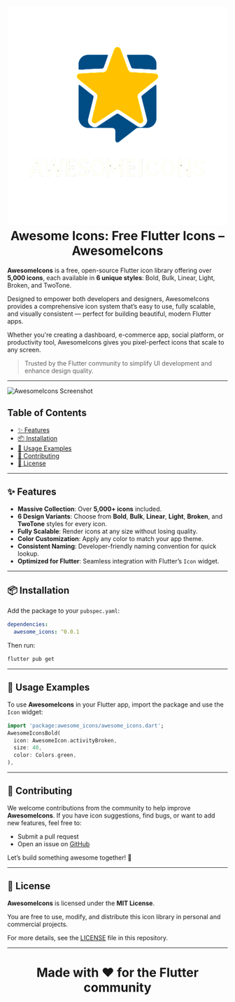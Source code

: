 <div align="center">
  <h1> <Img src ="screenshot/awesomeicons_logo.png" width = 500  alt\> Awesome Icons: Free Flutter Icons – AwesomeIcons</h1>
</div>


**AwesomeIcons** is a free, open-source Flutter icon library offering over **5,000 icons**, each available in **6 unique styles**: Bold, Bulk, Linear, Light, Broken, and TwoTone.

Designed to empower both developers and designers, AwesomeIcons provides a comprehensive icon system that’s easy to use, fully scalable, and visually consistent — perfect for building beautiful, modern Flutter apps.

Whether you're creating a dashboard, e-commerce app, social platform, or productivity tool, AwesomeIcons gives you pixel-perfect icons that scale to any screen.

> Trusted by the Flutter community to simplify UI development and enhance design quality.

---
![AwesomeIcons Screenshot](screenshot/awesome_icons.png)

## Table of Contents

- [✨ Features](#-features)
- [📦 Installation](#-installation)
- [🚀 Usage Examples](#-usage-examples)
- [🤝 Contributing](#-contributing)
- [📝 License](#-license)

---

## ✨ Features

- **Massive Collection**: Over **5,000+ icons** included.
- **6 Design Variants**: Choose from **Bold**, **Bulk**, **Linear**, **Light**, **Broken**, and **TwoTone** styles for every icon.
- **Fully Scalable**: Render icons at any size without losing quality.
- **Color Customization**: Apply any color to match your app theme.
- **Consistent Naming**: Developer-friendly naming convention for quick lookup.
- **Optimized for Flutter**: Seamless integration with Flutter’s `Icon` widget.

---

## 📦 Installation

Add the package to your `pubspec.yaml`:

```yaml
dependencies:
  awesome_icons: ^0.0.1
```

Then run:

```bash
flutter pub get
```

---

## 🚀 Usage Examples

To use **AwesomeIcons** in your Flutter app, import the package and use the `Icon` widget:

```dart
import 'package:awesome_icons/awesome_icons.dart';
AwesomeIconsBold(
  icon: AwesomeIcon.activityBroken,
  size: 40,
  color: Colors.green,
),

```


---

## 🤝 Contributing

We welcome contributions from the community to help improve **AwesomeIcons**. If you have icon suggestions, find bugs, or want to add new features, feel free to:

- Submit a pull request
- Open an issue on [GitHub](https://github.com/your-username/awesome_icons)

Let’s build something awesome together! 🚀

---

## 📝 License

**AwesomeIcons** is licensed under the **MIT License**.

You are free to use, modify, and distribute this icon library in personal and commercial projects.

For more details, see the [LICENSE](LICENSE) file in this repository.

---

<div align="center">
  <h1>Made with ❤️ for the Flutter community</h1>
</div>
